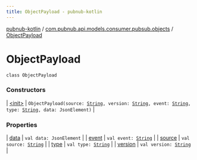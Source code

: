 ```yaml
---
title: ObjectPayload - pubnub-kotlin
---
```


[pubnub-kotlin](../../index.html) / [com.pubnub.api.models.consumer.pubsub.objects](../index.html) / [ObjectPayload](./index.html)

# ObjectPayload

`class ObjectPayload`

### Constructors

| [&lt;init&gt;](-init-.html) | `ObjectPayload(source: `[`String`](https://kotlinlang.org/api/latest/jvm/stdlib/kotlin/-string/index.html)`, version: `[`String`](https://kotlinlang.org/api/latest/jvm/stdlib/kotlin/-string/index.html)`, event: `[`String`](https://kotlinlang.org/api/latest/jvm/stdlib/kotlin/-string/index.html)`, type: `[`String`](https://kotlinlang.org/api/latest/jvm/stdlib/kotlin/-string/index.html)`, data: JsonElement)` |

### Properties

| [data](data.html) | `val data: JsonElement` |
| [event](event.html) | `val event: `[`String`](https://kotlinlang.org/api/latest/jvm/stdlib/kotlin/-string/index.html) |
| [source](source.html) | `val source: `[`String`](https://kotlinlang.org/api/latest/jvm/stdlib/kotlin/-string/index.html) |
| [type](type.html) | `val type: `[`String`](https://kotlinlang.org/api/latest/jvm/stdlib/kotlin/-string/index.html) |
| [version](version.html) | `val version: `[`String`](https://kotlinlang.org/api/latest/jvm/stdlib/kotlin/-string/index.html) |

